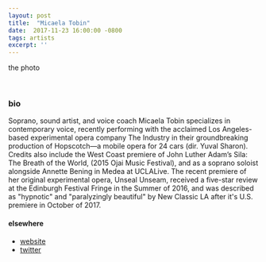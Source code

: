 ```yaml
---
layout: post
title:  "Micaela Tobin"
date:  2017-11-23 16:00:00 -0800
tags: artists
excerpt: ''
---
```


the photo

<br/>


### bio
Soprano, sound artist, and voice coach Micaela Tobin specializes in contemporary voice, recently performing with the acclaimed Los Angeles-based experimental opera company The Industry in their groundbreaking production of Hopscotch—a mobile opera for 24 cars (dir. Yuval Sharon). Credits also include the West Coast premiere of John Luther Adam’s Sila: The Breath of the World, (2015 Ojai Music Festival), and as a soprano soloist alongside Annette Bening in Medea at UCLALive. The recent premiere of her original experimental opera, Unseal Unseam, received a five-star review at the Edinburgh Festival Fringe in the Summer of 2016, and was described as "hypnotic" and "paralyzingly beautiful" by New Classic LA after it's U.S. premiere in October of 2017.
<br/>


#### elsewhere

* [website](http://www.micaelatobin.com)
* [twitter](https://twitter.com/murkymicky)
